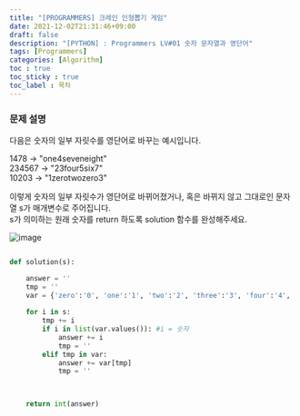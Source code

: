 ```yaml
---
title: "[PROGRAMMERS] 크레인 인형뽑기 게임"
date: 2021-12-02T21:31:46+09:00
draft: false
description: "[PYTHON] : Programmers LV#01 숫자 문자열과 영단어"
tags: [Programmers]
categories: [Algorithm]
toc : true
toc_sticky : true
toc_label : 목차
---
```

### 문제 설명 </br>

다음은 숫자의 일부 자릿수를 영단어로 바꾸는 예시입니다.

1478 → "one4seveneight" </br>
234567 → "23four5six7"</br>
10203 → "1zerotwozero3"</br>

이렇게 숫자의 일부 자릿수가 영단어로 바뀌어졌거나, 혹은 바뀌지 않고 그대로인 문자열 s가 매개변수로 주어집니다. </br>
s가 의미하는 원래 숫자를 return 하도록 solution 함수를 완성해주세요.

![image](https://user-images.githubusercontent.com/61037197/147594296-363286f7-8ef3-44e6-826d-6952ae5d5ae1.png)


```PYTHON

def solution(s):

    answer = ''
    tmp = ''
    var = {'zero':'0', 'one':'1', 'two':'2', 'three':'3', 'four':'4', 'five':'5', 'six':'6', 'seven':'7', 'eight':'8', 'nine':'9'}
  
    for i in s:
        tmp += i
        if i in list(var.values()): #i = 숫자
            answer += i
            tmp = ''
        elif tmp in var:
            answer += var[tmp]
            tmp = ''
            


    return int(answer)


```
